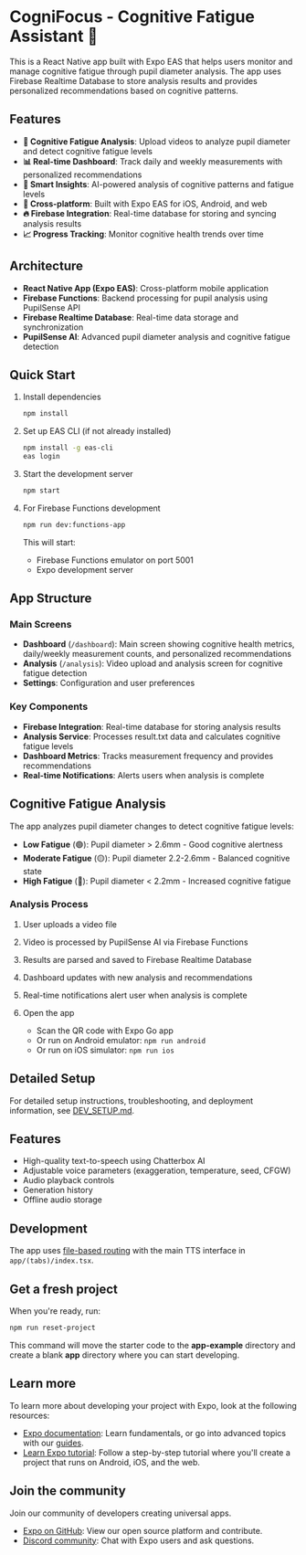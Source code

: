 # CogniFocus - Cognitive Fatigue Assistant 🧠

This is a React Native app built with Expo EAS that helps users monitor and manage cognitive fatigue through pupil diameter analysis. The app uses Firebase Realtime Database to store analysis results and provides personalized recommendations based on cognitive patterns.

## Features

- **🔬 Cognitive Fatigue Analysis**: Upload videos to analyze pupil diameter and detect cognitive fatigue levels
- **📊 Real-time Dashboard**: Track daily and weekly measurements with personalized recommendations
- **🧠 Smart Insights**: AI-powered analysis of cognitive patterns and fatigue levels
- **📱 Cross-platform**: Built with Expo EAS for iOS, Android, and web
- **🔥 Firebase Integration**: Real-time database for storing and syncing analysis results
- **📈 Progress Tracking**: Monitor cognitive health trends over time

## Architecture

- **React Native App (Expo EAS)**: Cross-platform mobile application
- **Firebase Functions**: Backend processing for pupil analysis using PupilSense API
- **Firebase Realtime Database**: Real-time data storage and synchronization
- **PupilSense AI**: Advanced pupil diameter analysis and cognitive fatigue detection

## Quick Start

1. Install dependencies

   ```bash
   npm install
   ```

2. Set up EAS CLI (if not already installed)

   ```bash
   npm install -g eas-cli
   eas login
   ```

3. Start the development server

   ```bash
   npm start
   ```

4. For Firebase Functions development

   ```bash
   npm run dev:functions-app
   ```

   This will start:
   - Firebase Functions emulator on port 5001
   - Expo development server

## App Structure

### Main Screens

- **Dashboard** (`/dashboard`): Main screen showing cognitive health metrics, daily/weekly measurement counts, and personalized recommendations
- **Analysis** (`/analysis`): Video upload and analysis screen for cognitive fatigue detection
- **Settings**: Configuration and user preferences

### Key Components

- **Firebase Integration**: Real-time database for storing analysis results
- **Analysis Service**: Processes result.txt data and calculates cognitive fatigue levels
- **Dashboard Metrics**: Tracks measurement frequency and provides recommendations
- **Real-time Notifications**: Alerts users when analysis is complete

## Cognitive Fatigue Analysis

The app analyzes pupil diameter changes to detect cognitive fatigue levels:

- **Low Fatigue** (🟢): Pupil diameter > 2.6mm - Good cognitive alertness
- **Moderate Fatigue** (🟡): Pupil diameter 2.2-2.6mm - Balanced cognitive state
- **High Fatigue** (🔴): Pupil diameter < 2.2mm - Increased cognitive fatigue

### Analysis Process

1. User uploads a video file
2. Video is processed by PupilSense AI via Firebase Functions
3. Results are parsed and saved to Firebase Realtime Database
4. Dashboard updates with new analysis and recommendations
5. Real-time notifications alert user when analysis is complete

3. Open the app

   - Scan the QR code with Expo Go app
   - Or run on Android emulator: `npm run android`
   - Or run on iOS simulator: `npm run ios`

## Detailed Setup

For detailed setup instructions, troubleshooting, and deployment information, see [DEV_SETUP.md](./DEV_SETUP.md).

## Features

- High-quality text-to-speech using Chatterbox AI
- Adjustable voice parameters (exaggeration, temperature, seed, CFGW)
- Audio playback controls
- Generation history
- Offline audio storage

## Development

The app uses [file-based routing](https://docs.expo.dev/router/introduction) with the main TTS interface in `app/(tabs)/index.tsx`.

## Get a fresh project

When you're ready, run:

```bash
npm run reset-project
```

This command will move the starter code to the **app-example** directory and create a blank **app** directory where you can start developing.

## Learn more

To learn more about developing your project with Expo, look at the following resources:

- [Expo documentation](https://docs.expo.dev/): Learn fundamentals, or go into advanced topics with our [guides](https://docs.expo.dev/guides).
- [Learn Expo tutorial](https://docs.expo.dev/tutorial/introduction/): Follow a step-by-step tutorial where you'll create a project that runs on Android, iOS, and the web.

## Join the community

Join our community of developers creating universal apps.

- [Expo on GitHub](https://github.com/expo/expo): View our open source platform and contribute.
- [Discord community](https://chat.expo.dev): Chat with Expo users and ask questions.
